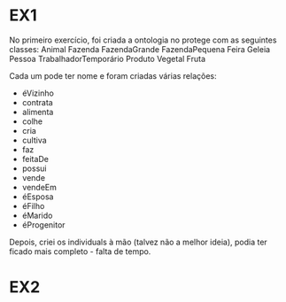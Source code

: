 # EX1

No primeiro exercício, foi criada a ontologia no protege com as seguintes classes:
Animal
Fazenda
    FazendaGrande
    FazendaPequena
Feira
Geleia
Pessoa
    TrabalhadorTemporário
Produto
    Vegetal
    Fruta

Cada um pode ter nome e foram criadas várias relações:
- éVizinho
- contrata
- alimenta
- colhe
- cria
- cultiva
- faz
- feitaDe
- possui
- vende
- vendeEm
- éEsposa
- éFilho
- éMarido
- éProgenitor

Depois, criei os individuals à mão (talvez não a melhor ideia), podia ter ficado mais completo - falta de tempo.

# EX2







